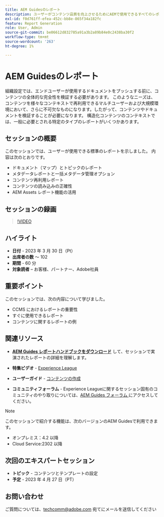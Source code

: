 ```yaml
---
title: AEM Guidesのレポート
description: ユーザーがコンテンツ品質を向上させるためにAEMで使用できるすべてのレポートについて説明します。
exl-id: f0d761ff-efea-452c-bb8e-865f34a182fc
feature: Report Generation
role: User, Admin
source-git-commit: be06612d832785a91a3b2a89b84e0c2438ba30f2
workflow-type: tm+mt
source-wordcount: '263'
ht-degree: 1%

---
```


# AEM Guidesのレポート

組織設定では、エンドユーザーが使用するドキュメントをプッシュする前に、コンテンツの全体的な完全性を検証する必要があります。 このようなニーズは、コンテンツを様々なコンテキストで再利用できるマルチユーザーおよび大規模環境において、さらに不可欠なものになります。したがって、コンテンツやドキュメントを検証することが必要になります。 構造化コンテンツのコンテキストでは、一般に必要とされる特定のタイプのレポートがいくつかあります。


## セッションの概要

このセッションでは、ユーザーが使用できる標準のレポートを示しました。 内容は次のとおりです。
- ドキュメント（マップ）とトピックのレポート
- メタデータレポートと一括メタデータ管理オプション
- コンテンツ再利用レポート
- コンテンツの読み込みの正確性
- AEM Assets レポート機能の活用


## セッションの録画

>[!VIDEO](https://video.tv.adobe.com/v/3417529/guides--reporting-reporting?quality=12&learn=on)


## ハイライト

- **日付** - 2023 年 3 月 30 日（Pt）
- **出席者の数** ～ 102
- **期間** - 60 分
- **対象読者** – お客様、パートナー、Adobe社員


## 重要ポイント

このセッションでは、次の内容について学びました。
- CCMS におけるレポートの重要性
- すぐに使用できるレポート
- コンテンツに関するレポートの例


## 関連リソース

- **[AEM Guides レポートハンドブックをダウンロード](./assets/aem-guides-expert-session-reports-documentation.pdf)** して、セッションで実演されたレポートの詳細を理解します。

- **特集ビデオ** - [Experience League](https://experienceleague.adobe.com/docs/experience-manager-guides-learn/videos/output-generation/working-with-reports.html?lang=ja)

- **ユーザーガイド** - [ コンテンツの作成 ](https://help.adobe.com/en_US/xml-documentation-for-adobe-experience-manager/index.html#t=DXML-master-map%2Freports-intro.html)

- **コミュニティフォーラム** - Experience Leagueに関するセッション固有のコミュニティのやり取りについては、[AEM Guides フォーラム ](https://experienceleaguecommunities.adobe.com/t5/experience-manager-guides/bd-p/xml-documentation-discussions?profile.language=ja) にアクセスしてください。

>[!NOTE]
>
> このセッションで紹介する機能は、次のバージョンのAEM Guidesで利用できます。
> - オンプレミス：4.2 以降
> - Cloud Service:2302 以降


## 次回のエキスパートセッション

- **トピック** - コンテンツとテンプレートの設定
- **予定** - 2023 年 4 月 27 日（PT）


## お問い合わせ

ご質問については、<techcomm@adobe.com> 宛てにメールを送信してください
